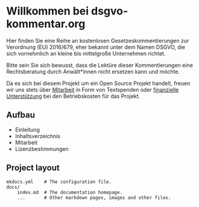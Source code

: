 # Willkommen bei dsgvo-kommentar.org

Hier finden Sie eine Reihe an kostenlosen Gesetzeskommentierungen zur Verordnung (EU) 2016/679, eher bekannt unter dem Namen DSGVO, die sich vornehmlich an kleine bis mittelgroße Unternehmen richtet.

Bitte sein Sie sich bewusst, dass die Lektüre dieser Kommentierungen eine Rechtsberatung durch Anwält*innen nicht ersetzen kann und möchte.

Da es sich bei diesem Projekt um ein Open Source Projekt handelt, freuen wir uns stets über [Mitarbeit](#) in Form von Textspenden oder [finanzielle Unterstützung](#) bei den Betriebskosten für das Projekt.

## Aufbau

* Einleitung
* Inhaltsverzeichnis
* Mitarbeit
* Lizenzbestimmungen

## Project layout

    mkdocs.yml    # The configuration file.
    docs/
        index.md  # The documentation homepage.
        ...       # Other markdown pages, images and other files.
